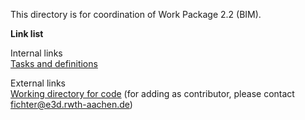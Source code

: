 This directory is for coordination of Work Package 2.2 (BIM).

**Link list**
  
Internal links  
[Tasks and definitions](https://github.com/ibpsa/project1/blob/master/wp_2_2_bim/Tasks%20and%20definitions.md)  
  
External links     
[Working directory for code](https://github.com/e3dEF/IBPSA-WP-2.2) (for adding as contributor, please contact fichter@e3d.rwth-aachen.de)   

